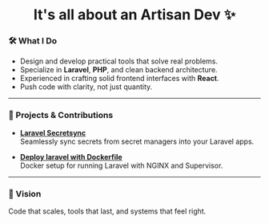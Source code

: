 <div align="center">
<h1>It's all about an Artisan Dev ✨</h1>
</div>


### 🛠️ What I Do

- Design and develop practical tools that solve real problems.
- Specialize in **Laravel**, **PHP**, and clean backend architecture.
- Experienced in crafting solid frontend interfaces with **React**.
- Push code with clarity, not just quantity.

---

### 🚀 Projects & Contributions

- **[Laravel Secretsync](https://github.com/umar-jimoh/laravel-secretsync)**  
  Seamlessly sync secrets from secret managers into your Laravel apps.
  
- **[Deploy laravel with Dockerfile](https://github.com/umar-jimoh/laravel-dockerfile-nginx)**  
  Docker setup for running Laravel with NGINX and Supervisor.

<!--
- Regular contributor to open-source projects with real-world usage.
-->
---

### 🎯 Vision

Code that scales, tools that last, and systems that feel right.
